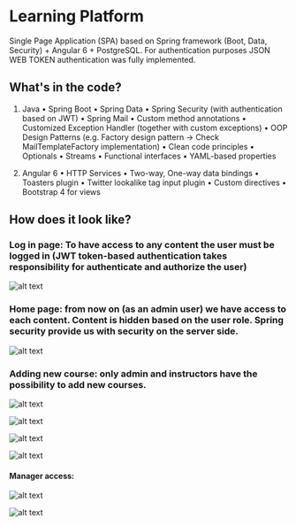# Learning Platform
Single Page Application (SPA) based on Spring framework (Boot, Data, Security) + Angular 6 + PostgreSQL. For authentication purposes JSON WEB TOKEN authentication was fully implemented.

## What's in the code?
1.	Java
•	Spring Boot
•	Spring Data
•	Spring Security (with authentication based on JWT)
•	Spring Mail
•	Custom method annotations 
•	Customized Exception Handler (together with custom exceptions)
•	OOP Design Patterns (e.g. Factory design pattern -> Check MailTemplateFactory implementation)
•	Clean code principles
•	Optionals
•	Streams
•	Functional interfaces
•	YAML-based properties

2.	Angular 6
•	HTTP Services
•	Two-way, One-way data bindings
•	Toasters plugin
•	Twitter lookalike tag input plugin
•	Custom directives
•	Bootstrap 4 for views

## How does it look like?
### Log in page: To have access to any content the user must be logged in (JWT token-based authentication takes responsibility for authenticate and authorize the user)
![alt text](https://i.imgur.com/b6HOZVe.png)

### Home page: from now on (as an admin user) we have access to each content. Content is hidden based on the user role. Spring security provide us with security on the server side. 
![alt text](https://i.imgur.com/z1r3xxx.png)

### Adding new course: only admin and instructors have the possibility to add new courses. 
![alt text](https://i.imgur.com/8C77Jf3.png)

![alt text](https://i.imgur.com/pJdsN2Q.png)

![alt text](https://i.imgur.com/VOP9VAU.png)

![alt text](https://i.imgur.com/14zTEAt.png)

#### Manager access:
![alt text](https://i.imgur.com/ZTzynOg.png)

![alt text](https://i.imgur.com/Rt5vQqo.png)



